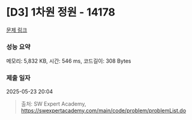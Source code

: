 # [D3] 1차원 정원 - 14178 

[문제 링크](https://swexpertacademy.com/main/code/problem/problemDetail.do?contestProbId=AX_N3oSqcyUDFARi) 

### 성능 요약

메모리: 5,832 KB, 시간: 546 ms, 코드길이: 308 Bytes

### 제출 일자

2025-05-23 20:04



> 출처: SW Expert Academy, https://swexpertacademy.com/main/code/problem/problemList.do